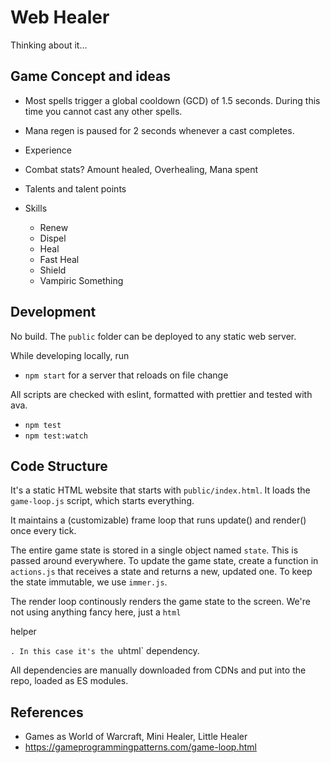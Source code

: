 # Web Healer

Thinking about it...

## Game Concept and ideas

- Most spells trigger a global cooldown (GCD) of 1.5 seconds. During this time you cannot cast any other spells.
- Mana regen is paused for 2 seconds whenever a cast completes.
- Experience
- Combat stats?  Amount healed, Overhealing, Mana spent
- Talents and talent points

- Skills
	- Renew
	- Dispel
	- Heal
	- Fast Heal
	- Shield
	- Vampiric Something

## Development

No build. The `public` folder can be deployed to any static web server.

While developing locally, run 

- `npm start` for a server that reloads on file change

All scripts are checked with eslint, formatted with prettier and tested with ava.

- `npm test`
- `npm test:watch`

## Code Structure

It's a static HTML website that starts with `public/index.html`. It loads the `game-loop.js` script, which starts everything.

It maintains a (customizable) frame loop that runs update() and render() once every tick.

The entire game state is stored in a single object named `state`. This is passed around everywhere. To update the game state, create a function in `actions.js` that receives a state and returns a new, updated one. To keep the state immutable, we use `immer.js`.

The render loop continously renders the game state to the screen. We're not using anything fancy here, just a `html`<p>helper</p>`. In this case it's the `uhtml` dependency.

All dependencies are manually downloaded from CDNs and put into the repo, loaded as ES modules.

## References

- Games as World of Warcraft, Mini Healer, Little Healer
- https://gameprogrammingpatterns.com/game-loop.html
